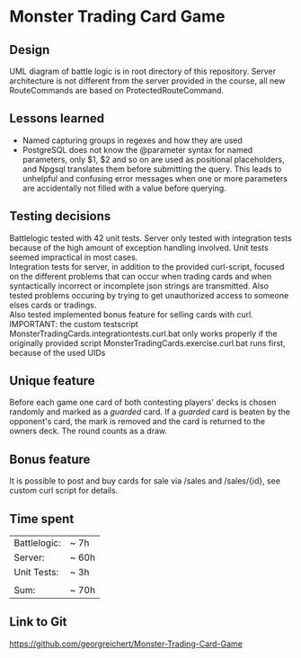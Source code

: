 # Monster Trading Card Game

## Design
UML diagram of battle logic is in root directory of this repository. 
Server architecture is not different from the server provided in the 
course, all new RouteCommands are based on ProtectedRouteCommand.

## Lessons learned
* Named capturing groups in regexes and how they are used
* PostgreSQL does not know the @parameter syntax for named parameters, only 
$1, $2 and so on are used as positional placeholders, and Npgsql translates 
them before submitting the query. This leads to unhelpful and confusing error 
messages when one or more parameters are accidentally not filled with a 
value before querying.

## Testing decisions
Battlelogic tested with 42 unit tests. Server only tested with integration 
tests because of the high amount of exception handling involved. Unit tests 
seemed impractical in most cases.   
Integration tests for server, in addition to the provided curl-script, focused 
on the different problems that can occur when trading cards and when 
syntactically incorrect or incomplete json strings are transmitted. Also 
tested problems occuring by trying to get unauthorized access to someone elses 
cards or tradings.   
Also tested implemented bonus feature for selling cards with curl.
IMPORTANT: the custom testscript MonsterTradingCards.integrationtests.curl.bat 
only works properly if the originally provided script MonsterTradingCards.exercise.curl.bat 
runs first, because of the used UIDs

## Unique feature
Before each game one card of both contesting players' decks is chosen randomly 
and marked as a _guarded_ card. If a _guarded_ card is beaten by the opponent's 
card, the mark is removed and the card is returned to the owners deck. The 
round counts as a draw.

## Bonus feature
It is possible to post and buy cards for sale via /sales and /sales/{id}, see 
custom curl script for details.

## Time spent
|              |        |
| ------------ | ------ |
| Battlelogic: |  ~  7h |   
| Server:      |  ~ 60h |  
| Unit Tests:  |  ~  3h |   
|              |        |
| Sum:         |  ~ 70h |  

## Link to Git
https://github.com/georgreichert/Monster-Trading-Card-Game
